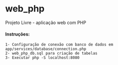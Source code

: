 # web_php

Projeto Livre - aplicação web com PHP

#### Instruções:
    1- Configuração de conexão com banco de dados em app/services/database/connection.php
    2- web_php_db.sql para criação de tabelas
    3- Executar php -S localhost:8080
